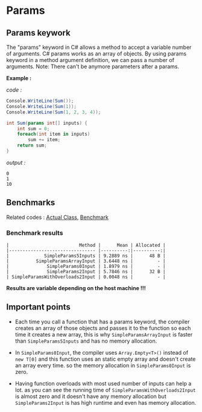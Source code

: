 # Params

## Params keywork

The "params" keyword in C# allows a method to accept a variable number of arguments. C# params works as an array of objects. By using params keyword in a method argument definition, we can pass a number of arguments. Note: There can't be anymore parameters after a params.

**Example :**

*code :*

```csharp
Console.WriteLine(Sum());
Console.WriteLine(Sum(1));
Console.WriteLine(Sum(1, 2, 3, 4));

int Sum(params int[] inputs) {
    int sum = 0;
    foreach(int item in inputs)
        sum += item;
    return sum;
}
```

*output :*

```text
0
1
10
```

## Benchmarks

Related codes : [Actual Class](../DotNetPerformanceTips/DotNetPerformanceTips/Tips/Params.cs), [Benchmark](../DotNetPerformanceTips/DotnetPerformanceTips/Benchmarks/ParamsBenchmark.cs)

### Benchmark results

```terminal
|                          Method |      Mean | Allocated |
|-------------------------------- |----------:|----------:|
|             SimpleParams5Inputs | 9.2889 ns |      48 B |
|          SimpleParamsArrayInput | 3.6448 ns |         - |
|              SimpleParams0Input | 1.8979 ns |         - |
|              SimpleParams2Input | 5.7846 ns |      32 B |
| SimpleParamsWithOverloads2Input | 0.0048 ns |         - |
```

**Results are variable depending on the host machine !!!**

## Important points

- Each time you call a function that has a params keyword, the compiler creates an array of those objects and passes it to the function so each time it creates a new array, this is why `SimpleParamsArrayInput` is faster than `SimpleParams5Inputs` and has no memory allocation.

- In `SimpleParams0Input`, the compiler uses `Array.Empty<T>()` instead of `new T[0]` and this function uses an static empty array and doesn't create an array every time. so the memory allocation in `SimpleParams0Input` is zero.

- Having function overloads with most used number of inputs can help a lot. as you can see the running time of `SimpleParamsWithOverloads2Input` is almost zero and it doesn't have any memory allocation but `SimpleParams2Input` is has high runtime and even has memory allocation.
